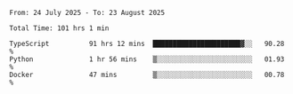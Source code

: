 <!--START_SECTION:waka-->

```abap
From: 24 July 2025 - To: 23 August 2025

Total Time: 101 hrs 1 min

TypeScript          91 hrs 12 mins  ██████████████████████▓░░   90.28 %
Python              1 hr 56 mins    ▒░░░░░░░░░░░░░░░░░░░░░░░░   01.93 %
Docker              47 mins         ▒░░░░░░░░░░░░░░░░░░░░░░░░   00.78 %
```

<!--END_SECTION:waka-->
